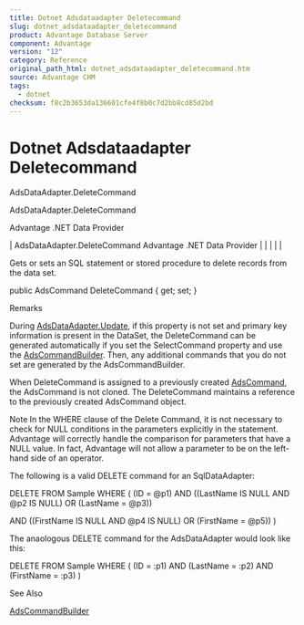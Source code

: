 ```yaml
---
title: Dotnet Adsdataadapter Deletecommand
slug: dotnet_adsdataadapter_deletecommand
product: Advantage Database Server
component: Advantage
version: "12"
category: Reference
original_path_html: dotnet_adsdataadapter_deletecommand.htm
source: Advantage CHM
tags:
  - dotnet
checksum: f8c2b3653da136601cfe4f8b0c7d2bb8cd85d2bd
---
```


# Dotnet Adsdataadapter Deletecommand

AdsDataAdapter.DeleteCommand

AdsDataAdapter.DeleteCommand

Advantage .NET Data Provider

| AdsDataAdapter.DeleteCommand  Advantage .NET Data Provider |  |  |  |  |

Gets or sets an SQL statement or stored procedure to delete records from the data set.

public AdsCommand DeleteCommand { get; set; }

Remarks

During [AdsDataAdapter.Update](dotnet_adsdataadapter_update.md), if this property is not set and primary key information is present in the DataSet, the DeleteCommand can be generated automatically if you set the SelectCommand property and use the [AdsCommandBuilder](dotnet_adscommandbuilder.md). Then, any additional commands that you do not set are generated by the AdsCommandBuilder.

When DeleteCommand is assigned to a previously created [AdsCommand](dotnet_adscommand.md), the AdsCommand is not cloned. The DeleteCommand maintains a reference to the previously created AdsCommand object.

Note In the WHERE clause of the Delete Command, it is not necessary to check for NULL conditions in the parameters explicitly in the statement. Advantage will correctly handle the comparison for parameters that have a NULL value. In fact, Advantage will not allow a parameter to be on the left-hand side of an operator.

The following is a valid DELETE command for an SqlDataAdapter:

DELETE FROM Sample WHERE ( (ID = @p1) AND ((LastName IS NULL AND @p2 IS NULL) OR (LastName = @p3))

AND ((FirstName IS NULL AND @p4 IS NULL) OR (FirstName = @p5)) )

The anaologous DELETE command for the AdsDataAdapter would look like this:

DELETE FROM Sample WHERE ( (ID = :p1) AND (LastName = :p2) AND (FirstName = :p3) )

See Also

[AdsCommandBuilder](dotnet_adscommandbuilder.md)
